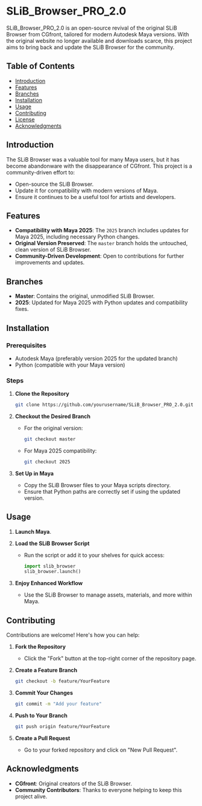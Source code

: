 # SLiB_Browser_PRO_2.0

SLiB_Browser_PRO_2.0 is an open-source revival of the original SLiB Browser from CGfront, tailored for modern Autodesk Maya versions. With the original website no longer available and downloads scarce, this project aims to bring back and update the SLiB Browser for the community.

## Table of Contents

- [Introduction](#introduction)
- [Features](#features)
- [Branches](#branches)
- [Installation](#installation)
- [Usage](#usage)
- [Contributing](#contributing)
- [License](#license)
- [Acknowledgments](#acknowledgments)

## Introduction

The SLiB Browser was a valuable tool for many Maya users, but it has become abandonware with the disappearance of CGfront. This project is a community-driven effort to:

- Open-source the SLiB Browser.
- Update it for compatibility with modern versions of Maya.
- Ensure it continues to be a useful tool for artists and developers.

## Features

- **Compatibility with Maya 2025**: The `2025` branch includes updates for Maya 2025, including necessary Python changes.
- **Original Version Preserved**: The `master` branch holds the untouched, clean version of SLiB Browser.
- **Community-Driven Development**: Open to contributions for further improvements and updates.

## Branches

- **Master**: Contains the original, unmodified SLiB Browser.
- **2025**: Updated for Maya 2025 with Python updates and compatibility fixes.

## Installation

### Prerequisites

- Autodesk Maya (preferably version 2025 for the updated branch)
- Python (compatible with your Maya version)

### Steps

1. **Clone the Repository**

   ```bash
   git clone https://github.com/yourusername/SLiB_Browser_PRO_2.0.git
   ```

2. **Checkout the Desired Branch**

   - For the original version:

     ```bash
     git checkout master
     ```

   - For Maya 2025 compatibility:

     ```bash
     git checkout 2025
     ```

3. **Set Up in Maya**

   - Copy the SLiB Browser files to your Maya scripts directory.
   - Ensure that Python paths are correctly set if using the updated version.

## Usage

1. **Launch Maya**.

2. **Load the SLiB Browser Script**

   - Run the script or add it to your shelves for quick access:

     ```python
     import slib_browser
     slib_browser.launch()
     ```

3. **Enjoy Enhanced Workflow**

   - Use the SLiB Browser to manage assets, materials, and more within Maya.

## Contributing

Contributions are welcome! Here's how you can help:

1. **Fork the Repository**

   - Click the "Fork" button at the top-right corner of the repository page.

2. **Create a Feature Branch**

   ```bash
   git checkout -b feature/YourFeature
   ```

3. **Commit Your Changes**

   ```bash
   git commit -m "Add your feature"
   ```

4. **Push to Your Branch**

   ```bash
   git push origin feature/YourFeature
   ```

5. **Create a Pull Request**

   - Go to your forked repository and click on "New Pull Request".


## Acknowledgments

- **CGfront**: Original creators of the SLiB Browser.
- **Community Contributors**: Thanks to everyone helping to keep this project alive.
